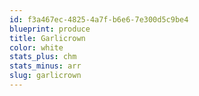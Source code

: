 ```yaml
---
id: f3a467ec-4825-4a7f-b6e6-7e300d5c9be4
blueprint: produce
title: Garlicrown
color: white
stats_plus: chm
stats_minus: arr
slug: garlicrown
---
```

